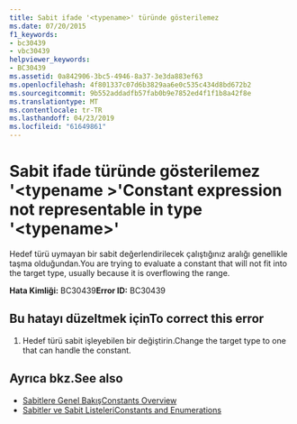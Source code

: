 ```yaml
---
title: Sabit ifade '<typename>' türünde gösterilemez
ms.date: 07/20/2015
f1_keywords:
- bc30439
- vbc30439
helpviewer_keywords:
- BC30439
ms.assetid: 0a842906-3bc5-4946-8a37-3e3da883ef63
ms.openlocfilehash: 4f801337c07d6b3829aa6e0c535c434d8bd672b2
ms.sourcegitcommit: 9b552addadfb57fab0b9e7852ed4f1f1b8a42f8e
ms.translationtype: MT
ms.contentlocale: tr-TR
ms.lasthandoff: 04/23/2019
ms.locfileid: "61649861"
---
```

# <a name="constant-expression-not-representable-in-type-typename"></a><span data-ttu-id="deb71-102">Sabit ifade türünde gösterilemez '\<typename >'</span><span class="sxs-lookup"><span data-stu-id="deb71-102">Constant expression not representable in type '\<typename>'</span></span>
<span data-ttu-id="deb71-103">Hedef türü uymayan bir sabit değerlendirilecek çalıştığınız aralığı genellikle taşma olduğundan.</span><span class="sxs-lookup"><span data-stu-id="deb71-103">You are trying to evaluate a constant that will not fit into the target type, usually because it is overflowing the range.</span></span>  
  
 <span data-ttu-id="deb71-104">**Hata Kimliği:** BC30439</span><span class="sxs-lookup"><span data-stu-id="deb71-104">**Error ID:** BC30439</span></span>  
  
## <a name="to-correct-this-error"></a><span data-ttu-id="deb71-105">Bu hatayı düzeltmek için</span><span class="sxs-lookup"><span data-stu-id="deb71-105">To correct this error</span></span>  
  
1. <span data-ttu-id="deb71-106">Hedef türü sabit işleyebilen bir değiştirin.</span><span class="sxs-lookup"><span data-stu-id="deb71-106">Change the target type to one that can handle the constant.</span></span>  
  
## <a name="see-also"></a><span data-ttu-id="deb71-107">Ayrıca bkz.</span><span class="sxs-lookup"><span data-stu-id="deb71-107">See also</span></span>

- [<span data-ttu-id="deb71-108">Sabitlere Genel Bakış</span><span class="sxs-lookup"><span data-stu-id="deb71-108">Constants Overview</span></span>](../../../visual-basic/programming-guide/language-features/constants-enums/constants-overview.md)
- [<span data-ttu-id="deb71-109">Sabitler ve Sabit Listeleri</span><span class="sxs-lookup"><span data-stu-id="deb71-109">Constants and Enumerations</span></span>](../../../visual-basic/language-reference/constants-and-enumerations.md)
